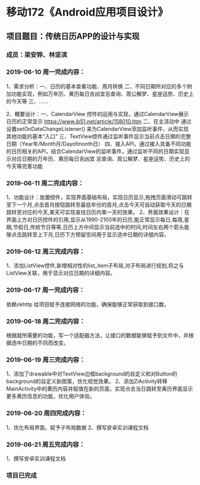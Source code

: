 # 移动172《Android应用项目设计》
## 项目题目：传统日历APP的设计与实现
### 成员：梁安铧、林坚滨

### 2019-06-10 周一完成内容：
1、需求分析：一、日历的基本查看功能、周月转换
            二、不同日期所对应的多个附加功能实现，例如万年历、黄历每日吉凶宜忌查询、周公解梦、星座运势、历史上的今天等
            三、……

2、概要设计：一、CalendarView 控件的运用与实现，通过CalendarView展示日历的正常显示
               https://www.jb51.net/article/158010.htm
            二、在主活动中 通过设置setOnDataChangeListener() 来为CalendarView添加监听事件，从而实现其他功能的基本“入口”
            三、TextView控件通过监听事件显示当前点击日期的完整日期（Year年/Month月/Dayofmonth日）
            四、接入API，通过接入具备不同功能的日历相关的API，结合CalendarView的监听事件，通过监听不同的日期实现显示对应日期的万年历、黄历每日吉凶宜             忌查询、周公解梦、星座运势、历史上的今天等完善功能

### 2019-06-11 周二完成内容：
1、功能设计：放置控件，实现界面基础布局，实现日历显示,拖拽页面滑动可跳转至下一个月,点击首月按钮跳转至最低年份的首月,点击今天可自动获取今天的日期跳转至对应的今天,某天可实现查找日历内某一天的效果。
2、界面效果设计：在界面上方对日历控件的引用,显示从1990-2100年的日历,能正常显示每日,每周,星期,节假日,传统节日等等,日历上方中间显示当前选中的时间,时间左右两个箭头能够点击跳转至上下月,日历下方预留空间用于显示选中日期的详细内容。


### 2019-06-12 周三完成内容：
1、添加ListView控件,新增相对性的list_item子布局,对子布局进行规划,将之与ListView关联，用于显示对应日期的详细内容。

### 2019-06-17 周一完成内容：
依赖okhttp 给项目赋予连接网络的功能，确保能够正常获取到接口数。
### 2019-06-18 周二完成内容：
根据就所需要的功能，写一个适配器方法，让接口的数据能够赋予到文件中，并根据选中日期的不同而改变。
### 2019-06-19 周三完成内容：
1、添加了drawable中对TextView边框background的自定义和对Button的background的自定义新图案，优化视觉效果。
2、添加ZiActivity转移MainActivity中的黄历内容并赋值在新的页面，实现点击当日跳转至黄历界面显示更多黄历信息的功能，优化用户体验。
### 2019-06-20 周四完成内容：
1、优化布局界面，赋予子布局数据
2、撰写安卓实训课程文档
### 2019-06-21 周五完成内容：
1、撰写安卓实训课程文档

### 项目已完成
